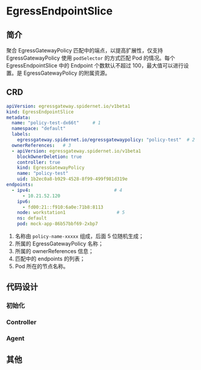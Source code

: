 # EgressEndpointSlice

## 简介
聚合 EgressGatewayPolicy 匹配中的端点，以提高扩展性，仅支持 EgressGatewayPolicy 使用 `podSelector` 的方式匹配 Pod 的情况。每个 EgressEndpointSlice 中的 Endpoint 个数默认不超过 100，最大值可以进行设置。是 EgressGatewayPolicy 的附属资源。

## CRD

```yaml
apiVersion: egressgateway.spidernet.io/v1beta1
kind: EgressEndpointSlice
metadata:
  name: "policy-test-dx66t"     # 1
  namespace: "default"         
  labels:
    egressgateway.spidernet.io/egressgatewaypolicy: "policy-test"  # 2
  ownerReferences:   # 3
  - apiVersion: egressgateway.spidernet.io/v1beta1
    blockOwnerDeletion: true
    controller: true
    kind: EgressGatewayPolicy
    name: "policy-test"
    uid: 1b2ec0a8-b929-4528-8f99-499f981d319e
endpoints:
  - ipv4:                               # 4
      - 10.21.52.120
    ipv6:
      - fd00:21::f910:6a0e:71b8:8113
    node: workstation1                   # 5
    ns: default
    pod: mock-app-86b57bbf69-2xbp7    
```

1. 名称由 `policy-name-xxxxx` 组成，后面 5 位随机生成；
2. 所属的 EgressGatewayPolicy 名称；
3. 所属的 ownerReferences 信息；
4. 匹配中的 endpoints 的列表；
5. Pod 所在的节点名称。

## 代码设计

### 初始化

### Controller

### Agent

## 其他